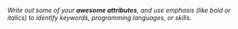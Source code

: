 _Write out some of your **awesome attributes**, and use emphasis (like bold or italics) to identify keywords, programming languages, or skills._
